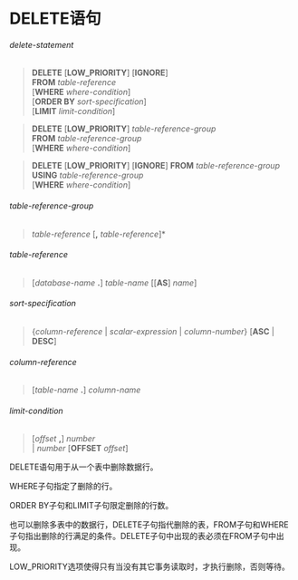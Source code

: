 # DELETE语句
###### delete-statement
> **DELETE** [**LOW_PRIORITY**] [**IGNORE**]  
**FROM** *table-reference*  
[**WHERE** *where-condition*]  
[**ORDER BY** *sort-specification*]  
[**LIMIT** *limit-condition*]  

> **DELETE** [**LOW_PRIORITY**] *table-reference-group*  
**FROM** *table-reference-group*  
[**WHERE** *where-condition*]  

> **DELETE** [**LOW_PRIORITY**] [**IGNORE**] **FROM** *table-reference-group*  
**USING** *table-reference-group*  
[**WHERE** *where-condition*]  

###### table-reference-group
> *table-reference* [**,** *table-reference*]\*

###### table-reference  
> [*database-name* **.**] *table-name* [[**AS**] *name*]  

###### sort-specification
> {*column-reference* | *scalar-expression* | *column-number*} [**ASC** | **DESC**]

###### column-reference
> [*table-name* **.**] *column-name*

###### limit-condition
> [*offset* **,**] *number*  
| *number* [**OFFSET** *offset*]

DELETE语句用于从一个表中删除数据行。

WHERE子句指定了删除的行。

ORDER BY子句和LIMIT子句限定删除的行数。

也可以删除多表中的数据行，DELETE子句指代删除的表，FROM子句和WHERE子句指出删除的行满足的条件。DELETE子句中出现的表必须在FROM子句中出现。

LOW_PRIORITY选项使得只有当没有其它事务读取时，才执行删除，否则等待。